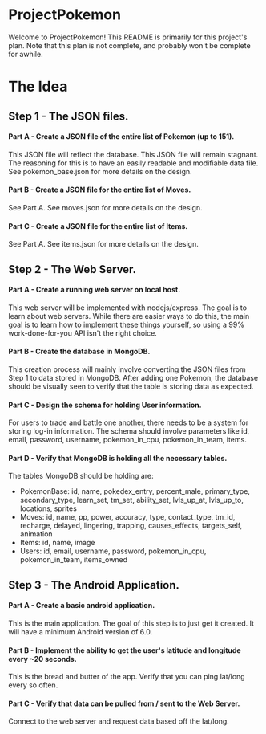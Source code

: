 
# ProjectPokemon
Welcome to ProjectPokemon! This README is primarily for this project's plan. Note that this plan is not complete, and probably won't be complete for awhile.

# The Idea

## Step 1 - The JSON files.
#### Part A - Create a JSON file of the entire list of Pokemon (up to 151).
This JSON file will reflect the database. This JSON file will remain stagnant. The reasoning for this is to have an easily readable and modifiable data file. See pokemon_base.json for more details on the design.
#### Part B - Create a JSON file for the entire list of Moves.
See Part A. See moves.json for more details on the design.
#### Part C - Create a JSON file for the entire list of Items.
See Part A. See items.json for more details on the design.

## Step 2 - The Web Server.
#### Part A - Create a running web server on local host.
This web server will be implemented with nodejs/express. The goal is to learn about web servers. While there are easier ways to do this, the main goal is to learn how to implement these things yourself, so using a 99% work-done-for-you API isn't the right choice.
#### Part B - Create the database in MongoDB.
This creation process will mainly involve converting the JSON files from Step 1 to data stored in MongoDB. After adding one Pokemon, the database should be visually seen to verify that the table is storing data as expected.
#### Part C - Design the schema for holding User information.
For users to trade and battle one another, there needs to be a system for storing log-in information. The schema should involve parameters like id, email, password, username, pokemon_in_cpu, pokemon_in_team, items.
#### Part D - Verify that MongoDB is holding all the necessary tables.
The tables MongoDB should be holding are:
 - PokemonBase: id, name, pokedex_entry, percent_male, primary_type, secondary_type, learn_set, tm_set, ability_set, lvls_up_at, lvls_up_to, locations, sprites
 - Moves: id, name, pp, power, accuracy, type, contact_type, tm_id, recharge, delayed, lingering, trapping, causes_effects, targets_self, animation
 - Items: id, name, image
 - Users: id, email, username, password, pokemon_in_cpu, pokemon_in_team, items_owned

## Step 3 - The Android Application.
#### Part A - Create a basic android application.
This is the main application. The goal of this step is to just get it created. It will have a minimum Android version of 6.0.
#### Part B - Implement the ability to get the user's latitude and longitude every ~20 seconds.
This is the bread and butter of the app. Verify that you can ping lat/long every so often.
#### Part C - Verify that data can be pulled from / sent to the Web Server.
Connect to the web server and request data based off the lat/long.
